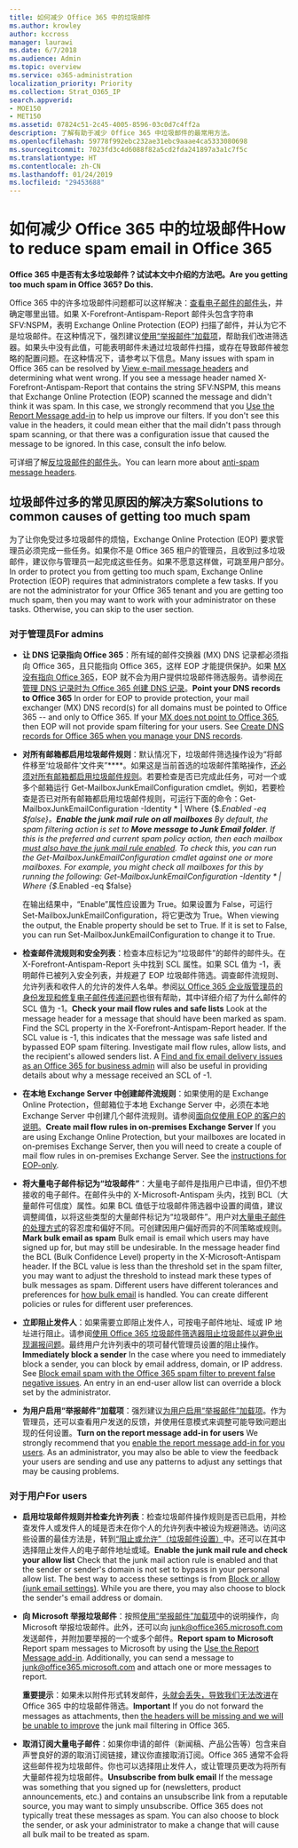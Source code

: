 ```yaml
---
title: 如何减少 Office 365 中的垃圾邮件
ms.author: krowley
author: kccross
manager: laurawi
ms.date: 6/7/2018
ms.audience: Admin
ms.topic: overview
ms.service: o365-administration
localization_priority: Priority
ms.collection: Strat_O365_IP
search.appverid:
- MOE150
- MET150
ms.assetid: 07824c51-2c45-4005-8596-03c0d7c4ff2a
description: 了解有助于减少 Office 365 中垃圾邮件的最常用方法。
ms.openlocfilehash: 59778f992ebc232ae31ebc9aaae4ca5333080698
ms.sourcegitcommit: 7023fd3c4d6088f82a5cd2fda241897a3a1c7f5c
ms.translationtype: HT
ms.contentlocale: zh-CN
ms.lasthandoff: 01/24/2019
ms.locfileid: "29453688"
---
```

# <a name="how-to-reduce-spam-email-in-office-365"></a><span data-ttu-id="e7b82-103">如何减少 Office 365 中的垃圾邮件</span><span class="sxs-lookup"><span data-stu-id="e7b82-103">How to reduce spam email in Office 365</span></span>

 <span data-ttu-id="e7b82-104">**Office 365 中是否有太多垃圾邮件？试试本文中介绍的方法吧。**</span><span class="sxs-lookup"><span data-stu-id="e7b82-104">**Are you getting too much spam in Office 365? Do this.**</span></span>
  
<span data-ttu-id="e7b82-p101">Office 365 中的许多垃圾邮件问题都可以这样解决：[查看电子邮件的邮件头](https://support.office.com/article/cd039382-dc6e-4264-ac74-c048563d212c)，并确定哪里出错。如果 X-Forefront-Antispam-Report 邮件头包含字符串 SFV:NSPM，表明 Exchange Online Protection (EOP) 扫描了邮件，并认为它不是垃圾邮件。在这种情况下，强烈建议[使用“举报邮件”加载项](https://support.office.com/article/b5caa9f1-cdf3-4443-af8c-ff724ea719d2)，帮助我们改进筛选器。如果头中没有此值，可能表明邮件未通过垃圾邮件扫描，或存在导致邮件被忽略的配置问题。在这种情况下，请参考以下信息。</span><span class="sxs-lookup"><span data-stu-id="e7b82-p101">Many issues with spam in Office 365 can be resolved by [View e-mail message headers](https://support.office.com/article/cd039382-dc6e-4264-ac74-c048563d212c) and determining what went wrong. If you see a message header named X-Forefront-Antispam-Report that contains the string SFV:NSPM, this means that Exchange Online Protection (EOP) scanned the message and didn't think it was spam. In this case, we strongly recommend that you [Use the Report Message add-in](https://support.office.com/article/b5caa9f1-cdf3-4443-af8c-ff724ea719d2) to help us improve our filters. If you don't see this value in the headers, it could mean either that the mail didn't pass through spam scanning, or that there was a configuration issue that caused the message to be ignored. In this case, consult the info below.</span></span> 
  
<span data-ttu-id="e7b82-110">可详细了解[反垃圾邮件的邮件头](https://technet.microsoft.com/library/dn205071%28v=exchg.150%29.aspx)。</span><span class="sxs-lookup"><span data-stu-id="e7b82-110">You can learn more about [anti-spam message headers](https://technet.microsoft.com/library/dn205071%28v=exchg.150%29.aspx).</span></span>
  
## <a name="solutions-to-common-causes-of-getting-too-much-spam"></a><span data-ttu-id="e7b82-111">垃圾邮件过多的常见原因的解决方案</span><span class="sxs-lookup"><span data-stu-id="e7b82-111">Solutions to common causes of getting too much spam</span></span>

<span data-ttu-id="e7b82-p102">为了让你免受过多垃圾邮件的烦恼，Exchange Online Protection (EOP) 要求管理员必须完成一些任务。如果你不是 Office 365 租户的管理员，且收到过多垃圾邮件，建议你与管理员一起完成这些任务。如果不愿意这样做，可跳至用户部分。</span><span class="sxs-lookup"><span data-stu-id="e7b82-p102">In order to protect you from getting too much spam, Exchange Online Protection (EOP) requires that administrators complete a few tasks. If you are not the administrator for your Office 365 tenant and you are getting too much spam, then you may want to work with your administrator on these tasks. Otherwise, you can skip to the user section.</span></span>
  
### <a name="for-admins"></a><span data-ttu-id="e7b82-115">对于管理员</span><span class="sxs-lookup"><span data-stu-id="e7b82-115">For admins</span></span>

- <span data-ttu-id="e7b82-p103">**让 DNS 记录指向 Office 365**：所有域的邮件交换器 (MX) DNS 记录都必须指向 Office 365，且只能指向 Office 365，这样 EOP 才能提供保护。如果 [MX 没有指向 Office 365](https://blogs.msdn.microsoft.com/tzink/2017/12/28/if-you-use-office-365-but-your-mx-record-doesnt-point-to-office-you-may-want-to-close-down-your-security-settings/)，EOP 就不会为用户提供垃圾邮件筛选服务。请参阅[在管理 DNS 记录时为 Office 365 创建 DNS 记录](https://support.office.com/article/b0f3fdca-8a80-4e8e-9ef3-61e8a2a9ab23)。</span><span class="sxs-lookup"><span data-stu-id="e7b82-p103">**Point your DNS records to Office 365** In order for EOP to provide protection, your mail exchanger (MX) DNS record(s) for all domains must be pointed to Office 365 -- and only to Office 365. If your [MX does not point to Office 365](https://blogs.msdn.microsoft.com/tzink/2017/12/28/if-you-use-office-365-but-your-mx-record-doesnt-point-to-office-you-may-want-to-close-down-your-security-settings/), then EOP will not provide spam filtering for your users. See [Create DNS records for Office 365 when you manage your DNS records](https://support.office.com/article/b0f3fdca-8a80-4e8e-9ef3-61e8a2a9ab23).</span></span>
    
- <span data-ttu-id="e7b82-p104">**对所有邮箱都启用垃圾邮件规则**：默认情况下，垃圾邮件筛选操作设为“将邮件移至‘垃圾邮件’文件夹”\*\*\*\*。如果这是当前首选的垃圾邮件策略操作，[还必须对所有邮箱都启用垃圾邮件规则](https://blogs.msdn.microsoft.com/tzink/2017/12/14/making-sure-your-junk-email-filtering-is-enabled-in-office-365/)。若要检查是否已完成此任务，可对一个或多个邮箱运行 Get-MailboxJunkEmailConfiguration cmdlet。例如，若要检查是否已对所有邮箱都启用垃圾邮件规则，可运行下面的命令：Get-MailboxJunkEmailConfiguration -Identity \* | Where {$_.Enabled -eq $false}。</span><span class="sxs-lookup"><span data-stu-id="e7b82-p104">**Enable the junk mail rule on all mailboxes** By default, the spam filtering action is set to **Move message to Junk Email folder**. If this is the preferred and current spam policy action, then each mailbox [must also have the junk mail rule enabled](https://blogs.msdn.microsoft.com/tzink/2017/12/14/making-sure-your-junk-email-filtering-is-enabled-in-office-365/). To check this, you can run the Get-MailboxJunkEmailConfiguration cmdlet against one or more mailboxes. For example, you might check all mailboxes for this by running the following: Get-MailboxJunkEmailConfiguration -Identity \* | Where {$_.Enabled -eq $false}</span></span>
    
    <span data-ttu-id="e7b82-p105">在输出结果中，“Enable”属性应设置为 True。如果设置为 False，可运行 Set-MailboxJunkEmailConfiguration，将它更改为 True。</span><span class="sxs-lookup"><span data-stu-id="e7b82-p105">When viewing the output, the Enable property should be set to True. If it is set to False, you can run Set-MailboxJunkEmailConfiguration to change it to True.</span></span>
    
- <span data-ttu-id="e7b82-p106">**检查邮件流规则和安全列表**：检查本应标记为“垃圾邮件”的邮件的邮件头。在 X-Forefront-Antispam-Report 头中找到 SCL 属性。如果 SCL 值为 -1，表明邮件已被列入安全列表，并规避了 EOP 垃圾邮件筛选。调查邮件流规则、允许列表和收件人的允许的发件人名单。参阅[以 Office 365 企业版管理员的身份发现和修复电子邮件传递问题](https://support.office.com/article/e7758b99-1896-41db-bf39-51e2dba21de6)也很有帮助，其中详细介绍了为什么邮件的 SCL 值为 -1。</span><span class="sxs-lookup"><span data-stu-id="e7b82-p106">**Check your mail flow rules and safe lists** Look at the message header for a message that should have been marked as spam. Find the SCL property in the X-Forefront-Antispam-Report header. If the SCL value is -1, this indicates that the message was safe listed and bypassed EOP spam filtering. Investigate mail flow rules, allow lists, and the recipient's allowed senders list. A [Find and fix email delivery issues as an Office 365 for business admin](https://support.office.com/article/e7758b99-1896-41db-bf39-51e2dba21de6) will also be useful in providing details about why a message received an SCL of -1.</span></span> 
    
- <span data-ttu-id="e7b82-p107">**在本地 Exchange Server 中创建邮件流规则**：如果使用的是 Exchange Online Protection，但邮箱位于本地 Exchange Server 中，必须在本地 Exchange Server 中创建几个邮件流规则。请参阅[面向仅使用 EOP 的客户的说明](https://technet.microsoft.com/library/ms.exch.eac.EditAntispamPolicy_SpamAction%28EXCHG.150%29.aspx?v=15.20.548.14&amp;l=1&amp;s=BPOS_S_E15_0)。</span><span class="sxs-lookup"><span data-stu-id="e7b82-p107">**Create mail flow rules in on-premises Exchange Server** If you are using Exchange Online Protection, but your mailboxes are located in on-premises Exchange Server, then you will need to create a couple of mail flow rules in on-premises Exchange Server. See the [instructions for EOP-only](https://technet.microsoft.com/library/ms.exch.eac.EditAntispamPolicy_SpamAction%28EXCHG.150%29.aspx?v=15.20.548.14&amp;l=1&amp;s=BPOS_S_E15_0).</span></span>
    
- <span data-ttu-id="e7b82-p108">**将大量电子邮件标记为“垃圾邮件”**：大量电子邮件是指用户已申请，但仍不想接收的电子邮件。在邮件头中的 X-Microsoft-Antispam 头内，找到 BCL（大量邮件可信度）属性。如果 BCL 值低于垃圾邮件筛选器中设置的阈值，建议调整阈值，以将这些类型的大量邮件标记为“垃圾邮件”。用户对[大量电子邮件的处理方式](https://blogs.msdn.microsoft.com/tzink/2014/08/25/different-levels-of-bulk-mail-filtering-in-office-365/)的容忍度和偏好不同。可创建因用户偏好而异的不同策略或规则。</span><span class="sxs-lookup"><span data-stu-id="e7b82-p108">**Mark bulk email as spam** Bulk email is email which users may have signed up for, but may still be undesirable. In the message header find the BCL (Bulk Confidence Level) property in the X-Microsoft-Antispam header. If the BCL value is less than the threshold set in the spam filter, you may want to adjust the threshold to instead mark these types of bulk messages as spam. Different users have different tolerances and preferences for [how bulk email](https://blogs.msdn.microsoft.com/tzink/2014/08/25/different-levels-of-bulk-mail-filtering-in-office-365/) is handled. You can create different policies or rules for different user preferences.</span></span> 
    
- <span data-ttu-id="e7b82-p109">**立即阻止发件人**：如果需要立即阻止发件人，可按电子邮件地址、域或 IP 地址进行阻止。请参阅[使用 Office 365 垃圾邮件筛选器阻止垃圾邮件以避免出现漏报问题](block-email-spam-to-prevent-false-negatives.md)。最终用户允许列表中的项可替代管理员设置的阻止操作。</span><span class="sxs-lookup"><span data-stu-id="e7b82-p109">**Immediately block a sender** In the case where you need to immediately block a sender, you can block by email address, domain, or IP address. See [Block email spam with the Office 365 spam filter to prevent false negative issues](block-email-spam-to-prevent-false-negatives.md). An entry in an end-user allow list can override a block set by the administrator.</span></span>
    
- <span data-ttu-id="e7b82-p110">**为用户启用“举报邮件”加载项**：强烈建议[为用户启用“举报邮件”加载项](enable-the-report-message-add-in.md)。作为管理员，还可以查看用户发送的反馈，并使用任意模式来调整可能导致问题出现的任何设置。</span><span class="sxs-lookup"><span data-stu-id="e7b82-p110">**Turn on the report message add-in for users** We strongly recommend that you [enable the report message add-in for you users](enable-the-report-message-add-in.md). As an administrator, you may also be able to view the feedback your users are sending and use any patterns to adjust any settings that may be causing problems.</span></span>
    
### <a name="for-users"></a><span data-ttu-id="e7b82-142">对于用户</span><span class="sxs-lookup"><span data-stu-id="e7b82-142">For users</span></span>

- <span data-ttu-id="e7b82-p111">**启用垃圾邮件规则并检查允许列表**：检查垃圾邮件操作规则是否已启用，并检查发件人或发件人的域是否未在你个人的允许列表中被设为规避筛选。访问这些设置的最佳方法是，转到[“阻止或允许”（垃圾邮件设置）](https://support.office.com/article/48c9f6f7-2309-4f95-9a4d-de987e880e46)中。还可以在其中选择阻止发件人的电子邮件地址或域。</span><span class="sxs-lookup"><span data-stu-id="e7b82-p111">**Enable the junk mail rule and check your allow list** Check that the junk mail action rule is enabled and that the sender or sender's domain is not set to bypass in your personal allow list. The best way to access these settings is from [Block or allow (junk email settings)](https://support.office.com/article/48c9f6f7-2309-4f95-9a4d-de987e880e46). While you are there, you may also choose to block the sender's email address or domain.</span></span>
    
- <span data-ttu-id="e7b82-p112">**向 Microsoft 举报垃圾邮件**：按照[使用“举报邮件”加载项](https://support.office.com/article/b5caa9f1-cdf3-4443-af8c-ff724ea719d2)中的说明操作，向 Microsoft 举报垃圾邮件。此外，还可以向 junk@office365.microsoft.com 发送邮件，并附加要举报的一个或多个邮件。</span><span class="sxs-lookup"><span data-stu-id="e7b82-p112">**Report spam to Microsoft** Report spam messages to Microsoft by using the [Use the Report Message add-in](https://support.office.com/article/b5caa9f1-cdf3-4443-af8c-ff724ea719d2). Additionally, you can send a message to junk@office365.microsoft.com and attach one or more messages to report.</span></span>
    
    <span data-ttu-id="e7b82-148">**重要提示**：如果未以附件形式转发邮件，[头就会丢失，导致我们无法改进](https://blogs.msdn.microsoft.com/tzink/2017/11/30/when-creating-support-tickets-about-spam-be-sure-to-include-message-headers/)在 Office 365 中的垃圾邮件筛选。</span><span class="sxs-lookup"><span data-stu-id="e7b82-148">**Important** If you do not forward the messages as attachments, then [the headers will be missing and we will be unable to improve](https://blogs.msdn.microsoft.com/tzink/2017/11/30/when-creating-support-tickets-about-spam-be-sure-to-include-message-headers/) the junk mail filtering in Office 365.</span></span> 
    
- <span data-ttu-id="e7b82-p113">**取消订阅大量电子邮件**：如果你申请的邮件（新闻稿、产品公告等）包含来自声誉良好的源的取消订阅链接，建议你直接取消订阅。Office 365 通常不会将这些邮件视为垃圾邮件。你也可以选择阻止发件人，或让管理员更改为将所有大量邮件视为垃圾邮件。</span><span class="sxs-lookup"><span data-stu-id="e7b82-p113">**Unsubscribe from bulk email** If the message was something that you signed up for (newsletters, product announcements, etc.) and contains an unsubscribe link from a reputable source, you may want to simply unsubscribe. Office 365 does not typically treat these messages as spam. You can also choose to block the sender, or ask your administrator to make a change that will cause all bulk mail to be treated as spam.</span></span> 
    

